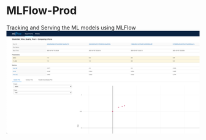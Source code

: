 # MLFlow-Prod
Tracking and Serving the ML models using MLFlow
<img src="https://github.com/karthikkaiplody/MLFlow-Prod/blob/main/MLFlow_Dashboard.png">
